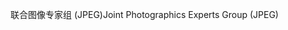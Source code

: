 <span data-ttu-id="3793d-101">联合图像专家组 (JPEG)</span><span class="sxs-lookup"><span data-stu-id="3793d-101">Joint Photographics Experts Group (JPEG)</span></span>
